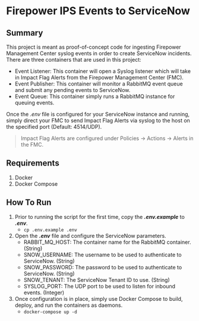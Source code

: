 # Firepower IPS Events to ServiceNow

## Summary

This project is meant as proof-of-concept code for ingesting Firepower Management Center syslog events in order to create ServiceNow incidents.  There are three containers that are used in this project:

- Event Listener:  This container will open a Syslog listener which will take in Impact Flag Alerts from the Firepower Management Center (FMC).
- Event Publisher:  This container will monitor a RabbitMQ event queue and submit any pending events to ServiceNow.
- Event Queue:  This container simply runs a RabbitMQ instance for queuing events.

Once the *.env* file is configured for your ServiceNow instance and running, simply direct your FMC to send Impact Flag Alerts via syslog to the host on the specified port (Default: 4514/UDP).

> Impact Flag Alerts are configured under Policies -> Actions -> Alerts in the FMC.

## Requirements

1. Docker
2. Docker Compose

## How To Run

1. Prior to running the script for the first time, copy the ***.env.example*** to ***.env***.
    * ```cp .env.example .env```
2. Open the ***.env*** file and configure the ServiceNow parameters.
    - RABBIT_MQ_HOST: The container name for the RabbitMQ container. (String)
    - SNOW_USERNAME: The username to be used to authenticate to ServiceNow. (String)
    - SNOW_PASSWORD: The password to be used to authenticate to ServiceNow. (String)
    - SNOW_TENANT: The ServiceNow Tenant ID to use. (String)
    - SYSLOG_PORT: The UDP port to be used to listen for inbound events. (Integer)
3. Once configuration is in place, simply use Docker Compose to build, deploy, and run the containers as daemons.
    - ```docker-compose up -d```

